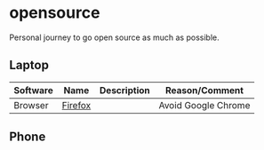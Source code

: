 # opensource
Personal journey to go open source as much as possible.

## Laptop
| Software | Name | Description | Reason/Comment |
| --- | --- | --- | --- |
| Browser | [Firefox](https://www.mozilla.org/en-US/firefox/) | | Avoid Google Chrome |

## Phone
